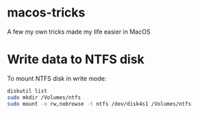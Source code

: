 # macos-tricks
A few my own tricks made my life easier in MacOS

# Write data to NTFS disk

To mount NTFS disk in write mode:

```sh
diskutil list
sudo mkdir /Volumes/ntfs
sudo mount -o rw,nobrowse -t ntfs /dev/disk4s1 /Volumes/ntfs
```
